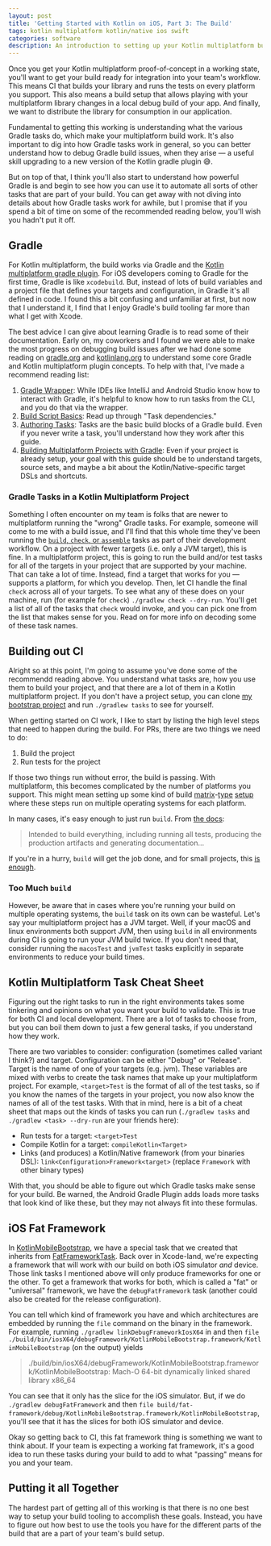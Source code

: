 ```yaml
---
layout: post
title: 'Getting Started with Kotlin on iOS, Part 3: The Build'
tags: kotlin multiplatform kotlin/native ios swift
categories: software
description: An introduction to setting up your Kotlin multiplatform build for iOS.
---
```


Once you get your Kotlin multiplatform proof-of-concept in a working state, you'll want to get your build ready for integration into your team's workflow. This means CI that builds your library and runs the tests on every platform you support. This also means a build setup that allows playing with your multiplatform library changes in a local debug build of your app. And finally, we want to distribute the library for consumption in our application.

Fundamental to getting this working is understanding what the various Gradle tasks do, which make your multiplatform build work. It's also important to dig into how Gradle tasks work in general, so you can better understand how to debug Gradle build issues, when they arise — a useful skill upgrading to a new version of the Kotlin gradle plugin 😅.

But on top of that, I think you'll also start to understand how powerful Gradle is and begin to see how you can use it to automate all sorts of other tasks that are part of your build. You can get away with not diving into details about how Gradle tasks work for awhile, but I promise that if you spend a bit of time on some of the recommended reading below, you'll wish you hadn't put it off.

## Gradle

For Kotlin multiplatform, the build works via Gradle and the [Kotlin multiplatform gradle plugin](https://kotlinlang.org/docs/reference/building-mpp-with-gradle.html#setting-up-a-multiplatform-project). For iOS developers coming to Gradle for the first time, Gradle is like `xcodebuild`. But, instead of lots of build variables and a project file that defines your targets and configuration, in Gradle it's all defined in code. I found this a bit confusing and unfamiliar at first, but now that I understand it, I find that I enjoy Gradle's build tooling far more than what I get with Xcode.

The best advice I can give about learning Gradle is to read some of their documentation. Early on, my coworkers and I found we were able to make the most progress on debugging build issues after we had done some reading on [gradle.org](https://gradle.org) and [kotlinlang.org](https://kotlinlang.org) to understand some core Gradle and Kotlin multiplatform plugin concepts. To help with that, I've made a recommend reading list:

1. [Gradle Wrapper](https://docs.gradle.org/current/userguide/gradle_wrapper.html): While IDEs like IntelliJ and Android Studio know how to interact with Gradle, it's helpful to know how to run tasks from the CLI, and you do that via the wrapper.
1. [Build Script Basics](https://docs.gradle.org/current/userguide/tutorial_using_tasks.html): Read up through "Task dependencies."
1. [Authoring Tasks](https://docs.gradle.org/current/userguide/more_about_tasks.html): Tasks are the basic build blocks of a Gradle build. Even if you never write a task, you'll understand how they work after this guide.
1. [Building Multiplatform Projects with Gradle](https://kotlinlang.org/docs/reference/building-mpp-with-gradle.html): Even if your project is already setup, your goal with this guide should be to understand targets, source sets, and maybe a bit about the Kotlin/Native-specific target DSLs and shortcuts.

### Gradle Tasks in a Kotlin Multiplatform Project

Something I often encounter on my team is folks that are newer to multiplatform running the "wrong" Gradle tasks. For example, someone will come to me with a build issue, and I'll find that this whole time they've been running the [`build`, `check`, or `assemble`](https://docs.gradle.org/current/userguide/base_plugin.html) tasks as part of their development workflow. On a project with fewer targets (i.e. only a JVM target), this is fine. In a multiplatform project, this is going to run the build and/or test tasks for all of the targets in your project that are supported by your machine. That can take a lot of time. Instead, find a target that works for you — supports a platform,  for which you develop. Then, let CI handle the final `check` across all of your targets. To see what any of these does on your machine, run (for example for `check`) `./gradlew check --dry-run`. You'll get a list of all of the tasks that `check` would invoke, and you can pick one from the list that makes sense for you. Read on for more info on decoding some of these task names.

## Building out CI

Alright so at this point, I'm going to assume you've done some of the recommendd reading above. You understand what tasks are, how you use them to build your project, and that there are a lot of them in a Kotlin multiplatform project. If you don't have a project setup, you can clone [my bootstrap project](https://github.com/benasher44/KotlinMobileBootstrap) and run `./gradlew tasks` to see for yourself.

When getting started on CI work, I like to start by listing the high level steps that need to happen during the build. For PRs, there are two things we need to do:

1. Build the project
1. Run tests for the project

If those two things run without error, the build is passing. With multiplatform, this becomes complicated by the number of platforms you support. This might mean setting up some kind of build [matrix](https://docs.travis-ci.com/user/build-matrix/)-[type](https://help.github.com/en/actions/configuring-and-managing-workflows/configuring-a-workflow#configuring-a-build-matrix) [setup](https://docs.microsoft.com/en-us/azure/devops/pipelines/get-started-multiplatform?view=azure-devops) where these steps run on multiple operating systems for each platform.

In many cases, it's easy enough to just run `build`. From [the docs](https://docs.gradle.org/current/userguide/base_plugin.html#sec:base_tasks):

> Intended to build everything, including running all tests, producing the production artifacts and generating documentation…

If you're in a hurry, `build` will get the job done, and for small projects, this [is enough](https://github.com/benasher44/uuid/blob/297d2f038d93cae6fce976b15ed922429c4cab62/.github/workflows/pr.yml#L61).

### Too Much `build`

However, be aware that in cases where you're running your build on multiple operating systems, the `build` task on its own can be wasteful. Let's say your multiplatform project has a JVM target. Well, if your macOS and linux environments both support JVM, then using `build` in all environments during CI is going to run your JVM build twice. If you don't need that, consider running the `macosTest` and `jvmTest` tasks explicitly in separate environments to reduce your build times.

## Kotlin Multiplatform Task Cheat Sheet

Figuring out the right tasks to run in the right environments takes some tinkering and opinions on what you want your build to validate. This is true for both CI and local development. There are a lot of tasks to choose from, but you can boil them down to just a few general tasks, if you understand how they work.

There are two variables to consider: configuration (sometimes called variant I think?) and target. Configuration can be either "Debug" or "Release". Target is the name of one of your targets (e.g. jvm). These variables are mixed with verbs to create the task names that make up your multiplatform project. For example, `<target>Test` is the format of all of the test tasks, so if you know the names of the targets in your project, you now also know the names of all of the test tasks. With that in mind, here is a bit of a cheat sheet that maps out the kinds of tasks you can run (`./gradlew tasks` and `./gradlew <task> --dry-run` are your friends here):

- Run tests for a target: `<target>Test`
- Compile Kotlin for a target: `compileKotlin<Target>`
- Links (and produces) a Kotlin/Native framework (from your binaries DSL): `link<Configuration>Framework<target>` (replace `Framework` with other binary types)

With that, you should be able to figure out which Gradle tasks make sense for your build. Be warned, the Android Gradle Plugin adds loads more tasks that look kind of like these, but they may not always fit into these formulas.

## iOS Fat Framework

In [KotlinMobileBootstrap](https://github.com/benasher44/KotlinMobileBootstrap), we have a special task that we created that inherits from [FatFrameworkTask](https://kotlinlang.org/docs/reference/building-mpp-with-gradle.html#building-universal-frameworks). Back over in Xcode-land, we're expecting a framework that will work with our build on both iOS simulator _and_ device. Those link tasks I mentioned above will only produce frameworks for one or the other. To get a framework that works for both, which is called a "fat" or "universal" framework, we have the `debugFatFramework` task (another could also be created for the release configuration).

You can tell which kind of framework you have and which architectures are embedded by running the `file` command on the binary in the framework. For example, running `./gradlew linkDebugFrameworkIosX64` in and then `file ./build/bin/iosX64/debugFramework/KotlinMobileBootstrap.framework/KotlinMobileBootstrap` (on the output) yields

> ./build/bin/iosX64/debugFramework/KotlinMobileBootstrap.framework/KotlinMobileBootstrap: Mach-O 64-bit dynamically linked shared library x86_64

You can see that it only has the slice for the iOS simulator. But, if we do `./gradlew debugFatFramework` and then `file build/fat-framework/debug/KotlinMobileBootstrap.framework/KotlinMobileBootstrap`, you'll see that it has the slices for both iOS simulator and device.

Okay so getting back to CI, this fat framework thing is something we want to think about. If your team is expecting a working fat framework, it's a good idea to run these tasks during your build to add to what "passing" means for you and your team.

## Putting it all Together

The hardest part of getting all of this working is that there is no one best way to setup your build tooling to accomplish these goals. Instead, you have to figure out how best to use the tools you have for the different parts of the build that are a part of your team's build setup.
